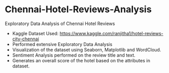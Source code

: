# Chennai-Hotel-Reviews-Analysis
Exploratory Data Analysis of Chennai Hotel Reviews
- Kaggle Dataset Used: https://www.kaggle.com/ranjitha1/hotel-reviews-city-chennai
- Performed extensive Exploratory Data Analysis
- Visualization of the dataset using Seaborn, Matplotlib and WordCloud.
- Sentiment Analysis performed on the review title and text.
- Generates an overall score of the hotel based on the attributes in dataset.

